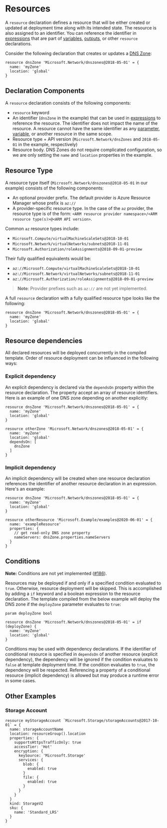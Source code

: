 # Resources
A `resource` declaration defines a resource that will be either created or updated at deployment time along with its intended state. The resource is also assigned to an identifier. You can reference the identifier in [expressions](./expressions.md) that are part of [variables](./variables.md), [outputs](./outputs), or other `resource` declarations.

Consider the following declaration that creates or updates a [DNS Zone](https://docs.microsoft.com/en-us/azure/dns/dns-zones-records):
```
resource dnsZone 'Microsoft.Network/dnszones@2018-05-01' = {
  name: 'myZone'
  location: 'global'
}
```

## Declaration Components
A `resource` declaration consists of the following components:
- `resource` keyword
- An identifier (`dnsZone` in the example) that can be used in [expressions](./expressions.md) to reference the resource. The identifier does not impact the name of the resource. A resource cannot have the same identifier as any [parameter](./parameters.md), [variable](./variables.md), or another resource in the same scope.
- Resource type + API version (`Microsoft.Network/dnsZones` and `2018-05-01` in the example, respectively)
- Resource body. DNS Zones do not require complicated configuration, so we are only setting the `name` and `location` properties in the example.


## Resource Type
A resource type itself (`Microsoft.Network/dnszones@2018-05-01` in our example) consists of the following components:
- An optional provider prefix. The default provider is Azure Resource Manager whose prefix is `az://`
- A provider-specific resource type. In the case of the `az` provider, the resource type is of the form: `<ARM resource provider namespace>/<ARM resource type(s)>@<ARM API version>`.

Common `az` resource types include:
- `Microsoft.Compute/virtualMachineScaleSets@2018-10-01`
- `Microsoft.Network/virtualNetworks/subnets@2018-11-01`
- `Microsoft.Authorization/roleAssignments@2018-09-01-preview`

Their fully qualified equivalents would be:
- `az://Microsoft.Compute/virtualMachineScaleSets@2018-10-01`
- `az://Microsoft.Network/virtualNetworks/subnets@2018-11-01`
- `az://Microsoft.Authorization/roleAssignments@2018-09-01-preview`

> **Note**: Provider prefixes such as `az://` are not yet implemented.

A full `resource` declaration with a fully qualified resource type looks like the following:
```
resource dnsZone 'Microsoft.Network/dnszones@2018-05-01' = {
  name: 'myZone'
  location: 'global'
}
```

## Resource dependencies
All declared resources will be deployed concurrently in the compiled template. Order of resource deployment can be influenced in the following ways:
### Explicit dependency
An explicit dependency is declared via the `dependsOn` property within the resource declaration. The property accept an array of resource identifiers. Here is an example of one DNS zone depending on another explicitly:
```
resource dnsZone 'Microsoft.Network/dnszones@2018-05-01' = {
  name: 'myZone'
  location: 'global'
}

resource otherZone 'Microsoft.Network/dnszones@2018-05-01' = {
  name: 'myZone'
  location: 'global'
  dependsOn: [
    dnsZone
  ]
}
```

### Implicit dependency
An implicit dependency will be created when one resource declaration references the identifier of another resource declaration in an expression. Here's an example:
```
resource dnsZone 'Microsoft.Network/dnszones@2018-05-01' = {
  name: 'myZone'
  location: 'global'
}

resource otherResource 'Microsoft.Example/examples@2020-06-01' = {
  name: 'exampleResource'
  properties: {
    // get read-only DNS zone property
    nameServers: dnsZone.properties.nameServers
  }
}
```

## Conditions

**Note:** Conditions are not yet implemented ([#186](https://github.com/Azure/bicep/issues/186)).

Resources may be deployed if and only if a specified condition evaluated to `true`. Otherwise, resource deployment will be skipped. This is accomplished by adding a `if` keyword and a boolean expression to the resource declaration. The template compiled from the below example will deploy the DNS zone if the `deployZone` parameter evaluates to `true`:
```
param deployZone bool

resource dnsZone 'Microsoft.Network/dnszones@2018-05-01' = if (deployZone) {
  name: 'myZone'
  location: 'global'
}
```

Conditions may be used with dependency declarations. If the identifier of conditional resource is specified in `dependsOn` of another resource (explicit dependency), the dependency will be ignored if the condition evaluates to `false` at template deployment time. If the condition evaluates to `true`, the dependency will be respected. Referencing a property of a conditional resource (implicit dependency) is allowed but may produce a runtime error in some cases.

## Other Examples

### Storage Account
```
resource myStorageAccount `Microsoft.Storage/storageAccounts@2017-10-01` = {
  name: storageAccountName
  location: resourceGroup().location
  properties: {
    supportsHttpsTrafficOnly: true
    accessTier: 'Hot'
    encryption: {
      keySource: 'Microsoft.Storage'
      services: {
        blob: {
          enabled: true
        }
        file: {
          enabled: true
        }
      }
    }
  }
  kind: StorageV2
  sku: {
    name: 'Standard_LRS'
  }
}
```
